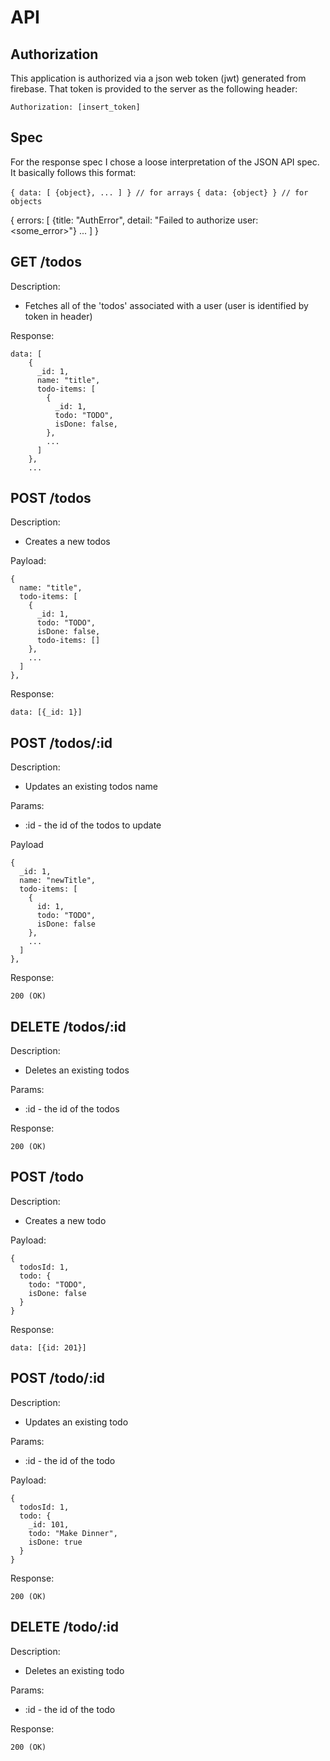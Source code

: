 # API

## Authorization

This application is authorized via a json web token (jwt) generated from firebase. That token is provided to the server as the following header:

`Authorization: [insert_token]`

## Spec

For the response spec I chose a loose interpretation of the JSON API spec. It basically follows this format:

`{ data: [ {object}, ... ] } // for arrays`
`{ data: {object} } // for objects`

{
  errors: [
   {title: "AuthError", detail: "Failed to authorize user: <some_error>"}
   ...
  ]
}

## GET /todos

Description:

- Fetches all of the 'todos' associated with a user (user is identified by token in header)

Response:

```
data: [
    {
      _id: 1,
      name: "title",
      todo-items: [
        {
          _id: 1,
          todo: "TODO",
          isDone: false,
        },
        ...
      ]
    },
    ...
```

## POST /todos

Description:

- Creates a new todos

Payload:

```
{
  name: "title",
  todo-items: [
    {
      _id: 1,
      todo: "TODO",
      isDone: false,
      todo-items: []
    },
    ...
  ]
},
```

Response:

```
data: [{_id: 1}]
```

## POST /todos/:id

Description:

- Updates an existing todos name

Params:

- :id - the id of the todos to update

Payload

```
{
  _id: 1,
  name: "newTitle",
  todo-items: [
    {
      id: 1,
      todo: "TODO",
      isDone: false
    },
    ...
  ]
},
```

Response:

```
200 (OK)
```

## DELETE /todos/:id

Description:

- Deletes an existing todos

Params:

- :id - the id of the todos

Response:

```
200 (OK)
```

## POST /todo

Description:

- Creates a new todo

Payload:

```
{
  todosId: 1,
  todo: {
    todo: "TODO",
    isDone: false
  }
}
```

Response:

```
data: [{id: 201}]
```

## POST /todo/:id

Description:

- Updates an existing todo

Params:

- :id - the id of the todo

Payload:

```
{
  todosId: 1,
  todo: {
    _id: 101,
    todo: "Make Dinner",
    isDone: true
  }
}
```

Response:

```
200 (OK)
```

## DELETE /todo/:id

Description:

- Deletes an existing todo

Params:

- :id - the id of the todo

Response:

```
200 (OK)
```
